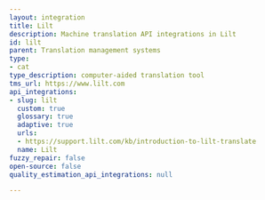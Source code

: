 ```yaml
---
layout: integration
title: Lilt
description: Machine translation API integrations in Lilt
id: lilt
parent: Translation management systems
type:
- cat
type_description: computer-aided translation tool
tms_url: https://www.lilt.com
api_integrations:
- slug: lilt
  custom: true
  glossary: true
  adaptive: true
  urls:
  - https://support.lilt.com/kb/introduction-to-lilt-translate
  name: Lilt
fuzzy_repair: false
open-source: false
quality_estimation_api_integrations: null

---
```



